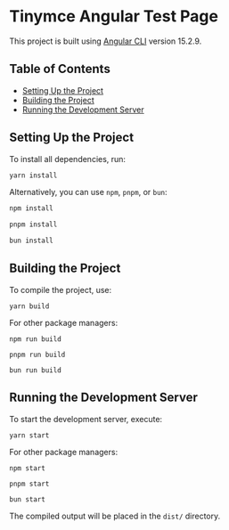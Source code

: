 # Tinymce Angular Test Page

This project is built using [Angular CLI](https://github.com/angular/angular-cli) version 15.2.9.

## Table of Contents
- [Setting Up the Project](#setting-up-the-project)
- [Building the Project](#building-the-project)
- [Running the Development Server](#running-the-development-server)

## Setting Up the Project
To install all dependencies, run:
```bash
yarn install
```

Alternatively, you can use `npm`, `pnpm`, or `bun`:

```bash
npm install
```

```bash
pnpm install
```

```bash
bun install
```

## Building the Project
To compile the project, use:
```shell
yarn build
```

For other package managers:
```shell
npm run build
```

```shell
pnpm run build
```

```shell
bun run build
```

## Running the Development Server
To start the development server, execute:
```shell
yarn start
```

For other package managers:
```shell
npm start
```

```shell
pnpm start
```

```shell
bun start
```

The compiled output will be placed in the `dist/` directory.
